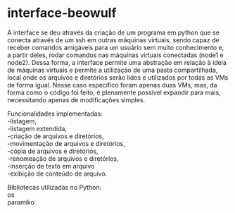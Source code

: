 # interface-beowulf

A interface se deu através da criação de um programa em python que se conecta através de um ssh em outras máquinas virtuais, sendo capaz de receber comandos amigáveis para um usuário sem muito conhecimento e, a partir deles, rodar comandos nas máquinas virtuais conectadas (node1 e node2).
Dessa forma, a interface permite uma abstração em relação à ideia de máquinas virtuais e permite a utilização de uma pasta compartilhada, local onde os arquivos e diretórios serão lidos e utilizados por todas as VMs de forma igual. Nesse caso específico foram apenas duas VMs, mas, da forma como o código foi feito, é plenamente possível expandir para mais, necessitando apenas de modificações simples.

Funcionalidades implementadas: <br/>
-listagem, <br/>-listagem extendida, <br/>-criação de arquivos e diretórios, <br/>-movimentação de arquivos e diretórios, <br/>-cópia de arquivos e diretórios, <br/>-renomeação de arquivos e diretórios, <br/>-inserção de texto em arquivo <br/>-exibição de conteúdo de arquivo.

Bibliotecas utilizadas no Python: <br/>
os<br/>
paramiko
